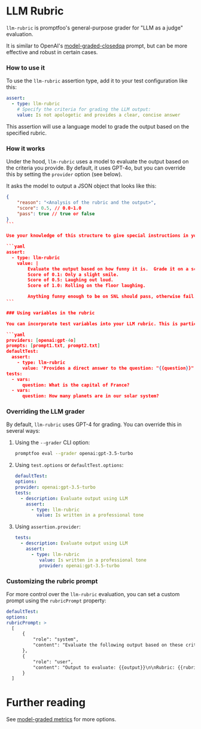 # LLM Rubric

`llm-rubric` is promptfoo's general-purpose grader for "LLM as a judge" evaluation.

It is similar to OpenAI's [model-graded-closedqa](/docs/configuration/expected-outputs) prompt, but can be more effective and robust in certain cases.

### How to use it

To use the `llm-rubric` assertion type, add it to your test configuration like this:

```yaml
assert:
  - type: llm-rubric
    # Specify the criteria for grading the LLM output:
    value: Is not apologetic and provides a clear, concise answer
```

This assertion will use a language model to grade the output based on the specified rubric.

### How it works

Under the hood, `llm-rubric` uses a model to evaluate the output based on the criteria you provide. By default, it uses GPT-4o, but you can override this by setting the `provider` option (see below).

It asks the model to output a JSON object that looks like this:

````json
{
    "reason": "<Analysis of the rubric and the output>",
    "score": 0.5, // 0.0-1.0
    "pass": true // true or false
}
```

Use your knowledge of this structure to give special instructions in your rubric, for example:

```yaml
assert:
  - type: llm-rubric
    value: |
        Evaluate the output based on how funny it is.  Grade it on a scale of 0.0 to 1.0, where:
        Score of 0.1: Only a slight smile.
        Score of 0.5: Laughing out loud.
        Score of 1.0: Rolling on the floor laughing.

        Anything funny enough to be on SNL should pass, otherwise fail.
```

### Using variables in the rubric

You can incorporate test variables into your LLM rubric. This is particularly useful for detecting hallucinations or ensuring the output addresses specific aspects of the input. Here's an example:

```yaml
providers: [openai:gpt-4o]
prompts: [prompt1.txt, prompt2.txt]
defaultTest:
  assert:
    - type: llm-rubric
      value: 'Provides a direct answer to the question: "{{question}}" without unnecessary elaboration'
tests:
  - vars:
      question: What is the capital of France?
  - vars:
      question: How many planets are in our solar system?
````

### Overriding the LLM grader

By default, `llm-rubric` uses GPT-4 for grading. You can override this in several ways:

1. Using the `--grader` CLI option:

   ```sh
   promptfoo eval --grader openai:gpt-3.5-turbo
   ```

2. Using `test.options` or `defaultTest.options`:

   ```yaml
   defaultTest:
   options:
   provider: openai:gpt-3.5-turbo
   tests:
     - description: Evaluate output using LLM
       assert:
         - type: llm-rubric
           value: Is written in a professional tone
   ```

3. Using `assertion.provider`:

   ```yaml
   tests:
     - description: Evaluate output using LLM
       assert:
         - type: llm-rubric
            value: Is written in a professional tone
            provider: openai:gpt-3.5-turbo
   ```

### Customizing the rubric prompt

For more control over the `llm-rubric` evaluation, you can set a custom prompt using the `rubricPrompt` property:

```yaml
defaultTest:
options:
rubricPrompt: >
  [
      {
          "role": "system",
          "content": "Evaluate the following output based on these criteria:\n1. Clarity of explanation\n2. Accuracy of information\n3. Relevance to the topic\n\nProvide a score out of 10 for each criterion and an overall assessment."
      },
      {
          "role": "user",
          "content": "Output to evaluate: {{output}}\n\nRubric: {{rubric}}"
      }
  ]
```

# Further reading

See [model-graded metrics](/docs/configuration/expected-outputs/model-graded) for more options.
